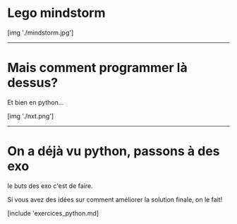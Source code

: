 # Lego mindstorm

[img './mindstorm.jpg']

---

# Mais comment programmer là dessus?

Et bien en python...

[img './nxt.png']


---

# On a déjà vu python, passons à des exo

le buts des exo c'est de faire.

Si vous avez des idées sur comment améliorer la solution finale, on le fait!

[include 'exercices_python.md]